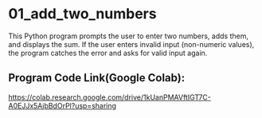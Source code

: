 # 01_add_two_numbers
This Python program prompts the user to enter two numbers, adds them, and displays the sum. If the user enters invalid input (non-numeric values), the program catches the error and asks for valid input again.
## Program Code Link(Google Colab):
https://colab.research.google.com/drive/1kUanPMAVftIGT7C-A0EJJx5AjbBdOrPl?usp=sharing